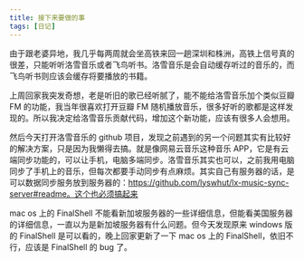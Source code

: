 ```yaml
---
title: 接下来要做的事
tags: [日记]
---
```


由于跟老婆异地，我几乎每两周就会坐高铁来回一趟深圳和株洲，高铁上信号真的很差，只能听听洛雪音乐或者飞鸟听书。洛雪音乐是会自动缓存听过的音乐的，而飞鸟听书则应该会缓存将要播放的书籍。

上周回家我突发奇想，老是听旧的歌已经听腻了，能不能给洛雪音乐加个类似豆瓣 FM 的功能，我当年很喜欢打开豆瓣 FM 随机播放音乐，很多好听的歌都是这样发现的。所以我决定给洛雪音乐贡献代码，增加这个新功能，应该有很多人会想用。

然后今天打开洛雪音乐的 github 项目，发现之前遇到的另一个问题其实有比较好的解决方案，只是因为我懒得去搞。就是像网易云音乐这种音乐 APP，它是有云端同步功能的，可以让手机，电脑多端同步。洛雪音乐其实也可以，之前我用电脑同步了手机上的音乐，但每次都要手动同步有点麻烦。其实自己有服务器的话，是可以数据同步服务放到服务器的：https://github.com/lyswhut/lx-music-sync-server#readme。这个也必须搞起来

<!-- more -->

mac os 上的 FinalShell 不能看新加坡服务器的一些详细信息，但能看美国服务器的详细信息，一直以为是新加坡服务器有什么问题。但今天发现原来 windows 版的 FinalShell 是可以看的，晚上回家更新了一下 mac os 上的 FinalShell，依旧不行，应该是 FinalShell 的 bug 了。
